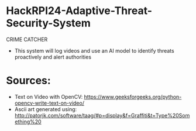 # HackRPI24-Adaptive-Threat-Security-System
CRIME CATCHER

- This system will log videos and use an AI model to identify threats proactively and alert authorities


# Sources:
- Text on Video with OpenCV: https://www.geeksforgeeks.org/python-opencv-write-text-on-video/
- Ascii art generated using: http://patorjk.com/software/taag/#p=display&f=Graffiti&t=Type%20Something%20
